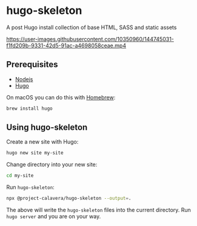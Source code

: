 # hugo-skeleton

A post Hugo install collection of base HTML, SASS and static assets

https://user-images.githubusercontent.com/10350960/144745031-f1fd209b-9331-42d5-91ac-a4698058ceae.mp4

## Prerequisites

- [Nodejs](https://nodejs.org/)
- [Hugo](https://gohugo.io/getting-started/installing)

On macOS you can do this with [Homebrew](https://brew.sh/):

```bash
brew install hugo
```

## Using hugo-skeleton

Create a new site with Hugo:

```bash
hugo new site my-site
```

Change directory into your new site:

```bash
cd my-site
```

Run `hugo-skeleton`:

```bash
npx @project-calavera/hugo-skeleton --output=.
```

The above will write the `hugo-skeleton` files into the current directory.
Run `hugo server` and you are on your way.
